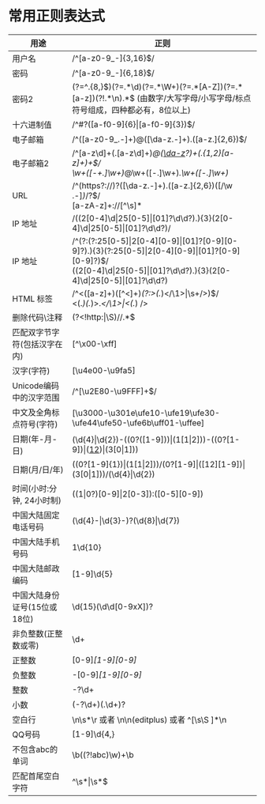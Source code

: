 # 常用正则表达式
|用途|正则|
|---|---|
|用户名|	/^[a-z0-9_-]{3,16}$/|
|密码|	/^[a-z0-9_-]{6,18}$/|
|密码2|	(?=^.{8,}$)(?=.*\d)(?=.*\W+)(?=.*[A-Z])(?=.*[a-z])(?!.*\n).*$ (由数字/大写字母/小写字母/标点符号组成，四种都必有，8位以上)|
|十六进制值|	/^#?([a-f0-9]{6}&#124;[a-f0-9]{3})$/|
|电子邮箱|	/^([a-z0-9_\.-]+)@([\da-z\.-]+)\.([a-z\.]{2,6})$/|
|电子邮箱2|/^[a-z\d]+(\.[a-z\d]+)*@([\da-z](-[\da-z])?)+(\.{1,2}[a-z]+)+$/<br>\w+([-+.]\w+)*@\w+([-.]\w+)*\.\w+([-.]\w+)*|
|URL|	/^(https?:\/\/)?([\da-z\.-]+)\.([a-z\.]{2,6})([\/\w \.-]*)*\/?$/ <br> [a-zA-z]+://[^\s]*|
|IP 地址|	/((2[0-4]\d&#124;25[0-5]&#124;[01]?\d\d?)\.){3}(2[0-4]\d&#124;25[0-5]&#124;[01]?\d\d?)/|
|IP 地址|/^(?:(?:25[0-5]&#124;2[0-4][0-9]&#124;[01]?[0-9][0-9]?)\.){3}(?:25[0-5]&#124;2[0-4][0-9]&#124;[01]?[0-9][0-9]?)$/ <br> ((2[0-4]\d&#124;25[0-5]&#124;[01]?\d\d?)\.){3}(2[0-4]\d&#124;25[0-5]&#124;[01]?\d\d?)|
|HTML 标签|	/^<([a-z]+)([^<]+)*(?:>(.*)<\/\1>&#124;\s+\/>)$/<br><(.*)(.*)>.*<\/\1>&#124;<(.*) \/>|
|删除代码\\注释|	(?<!http:&#124;\S)//.*$|
|匹配双字节字符(包括汉字在内)|	[^\x00-\xff]|
|汉字(字符)|	[\u4e00-\u9fa5]|
|Unicode编码中的汉字范围|	/^[\u2E80-\u9FFF]+$/|
|中文及全角标点符号(字符)|	[\u3000-\u301e\ufe10-\ufe19\ufe30-\ufe44\ufe50-\ufe6b\uff01-\uffee]|
|日期(年-月-日)|	(\d{4}&#124;\d{2})-((0?([1-9]))&#124;(1[1&#124;2]))-((0?[1-9])&#124;([12]([1-9]))&#124;(3[0&#124;1]))|
|日期(月/日/年)|	((0?[1-9]{1})&#124;(1[1&#124;2]))/(0?[1-9]&#124;([12][1-9])&#124;(3[0&#124;1]))/(\d{4}&#124;\d{2})|
|时间(小时:分钟, 24小时制)|	((1&#124;0?)[0-9]&#124;2[0-3]):([0-5][0-9])|
|中国大陆固定电话号码	|(\d{4}-&#124;\d{3}-)?(\d{8}&#124;\d{7})|
|中国大陆手机号码|	1\d{10}|
|中国大陆邮政编码|	[1-9]\d{5}|
|中国大陆身份证号(15位或18位)|	\d{15}(\d\d[0-9xX])?|
|非负整数(正整数或零)|	\d+|
|正整数|	[0-9]*[1-9][0-9]*|
|负整数|	-[0-9]*[1-9][0-9]*|
|整数|	-?\d+|
|小数|	(-?\d+)(\.\d+)?|
|空白行	|\n\s*\r 或者 \n\n(editplus) 或者 ^[\s\S ]*\n |
|QQ号码|	[1-9]\d{4,}
|不包含abc的单词|	\b((?!abc)\w)+\b|
|匹配首尾空白字符|	^\s*&#124;\s*$|